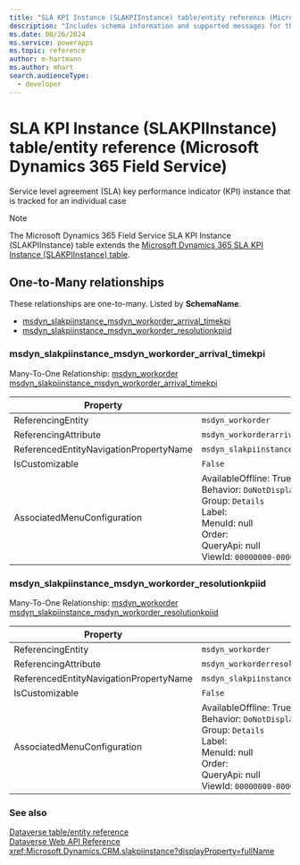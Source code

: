 ```yaml
---
title: "SLA KPI Instance (SLAKPIInstance) table/entity reference (Microsoft Dynamics 365 Field Service)"
description: "Includes schema information and supported messages for the SLA KPI Instance (SLAKPIInstance) table/entity with Microsoft Dynamics 365 Field Service."
ms.date: 08/26/2024
ms.service: powerapps
ms.topic: reference
author: m-hartmann
ms.author: mhart
search.audienceType: 
  - developer
---
```


# SLA KPI Instance (SLAKPIInstance) table/entity reference (Microsoft Dynamics 365 Field Service)

Service level agreement (SLA) key performance indicator (KPI) instance that is tracked for an individual case

> [!NOTE]
> The Microsoft Dynamics 365 Field Service SLA KPI Instance (SLAKPIInstance) table extends the [Microsoft Dynamics 365 SLA KPI Instance (SLAKPIInstance) table](/dynamics365/developer/entities/slakpiinstance).




## One-to-Many relationships

These relationships are one-to-many. Listed by **SchemaName**.

- [msdyn_slakpiinstance_msdyn_workorder_arrival_timekpi](#BKMK_msdyn_slakpiinstance_msdyn_workorder_arrival_timekpi)
- [msdyn_slakpiinstance_msdyn_workorder_resolutionkpiid](#BKMK_msdyn_slakpiinstance_msdyn_workorder_resolutionkpiid)

### <a name="BKMK_msdyn_slakpiinstance_msdyn_workorder_arrival_timekpi"></a> msdyn_slakpiinstance_msdyn_workorder_arrival_timekpi

Many-To-One Relationship: [msdyn_workorder msdyn_slakpiinstance_msdyn_workorder_arrival_timekpi](msdyn_workorder.md#BKMK_msdyn_slakpiinstance_msdyn_workorder_arrival_timekpi)

|Property|Value|
|---|---|
|ReferencingEntity|`msdyn_workorder`|
|ReferencingAttribute|`msdyn_workorderarrivaltimekpiid`|
|ReferencedEntityNavigationPropertyName|`msdyn_slakpiinstance_msdyn_workorder_arrival_timekpi`|
|IsCustomizable|`False`|
|AssociatedMenuConfiguration|AvailableOffline: True<br />Behavior: `DoNotDisplay`<br />Group: `Details`<br />Label: <br />MenuId: null<br />Order: <br />QueryApi: null<br />ViewId: `00000000-0000-0000-0000-000000000000`|

### <a name="BKMK_msdyn_slakpiinstance_msdyn_workorder_resolutionkpiid"></a> msdyn_slakpiinstance_msdyn_workorder_resolutionkpiid

Many-To-One Relationship: [msdyn_workorder msdyn_slakpiinstance_msdyn_workorder_resolutionkpiid](msdyn_workorder.md#BKMK_msdyn_slakpiinstance_msdyn_workorder_resolutionkpiid)

|Property|Value|
|---|---|
|ReferencingEntity|`msdyn_workorder`|
|ReferencingAttribute|`msdyn_workorderresolutionkpiid`|
|ReferencedEntityNavigationPropertyName|`msdyn_slakpiinstance_msdyn_workorder_resolutionkpiid`|
|IsCustomizable|`False`|
|AssociatedMenuConfiguration|AvailableOffline: True<br />Behavior: `DoNotDisplay`<br />Group: `Details`<br />Label: <br />MenuId: null<br />Order: <br />QueryApi: null<br />ViewId: `00000000-0000-0000-0000-000000000000`|



### See also

[Dataverse table/entity reference](../about-entity-reference.md)  
[Dataverse Web API Reference](/power-apps/developer/data-platform/webapi/reference/about)   
<xref:Microsoft.Dynamics.CRM.slakpiinstance?displayProperty=fullName>
